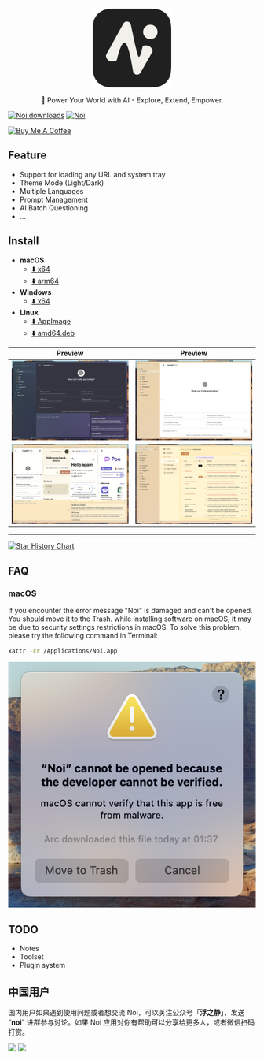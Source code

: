 <p align="center">
  <img width="160" src="./website/static/readme/noi.png" />
  <p align="center">🚀 Power Your World with AI - Explore, Extend, Empower.</p>
</h2>

[![Noi downloads](https://img.shields.io/github/downloads/lencx/Noi/total.svg?style=flat)](https://github.com/lencx/Noi/releases) [![Noi](https://img.shields.io/badge/Noi-discord-blue?style=flat&logo=discord&logoColor=f2f0ea)](https://discord.gg/kq2HXcpJSQ)

<a href="https://www.buymeacoffee.com/lencx" target="_blank"><img src="https://cdn.buymeacoffee.com/buttons/v2/default-blue.png" alt="Buy Me A Coffee" style="height: 40px !important;width: 145px !important;" ></a>

## Feature

- Support for loading any URL and system tray
- Theme Mode (Light/Dark)
- Multiple Languages
- Prompt Management
- AI Batch Questioning
- ...

## Install

- **macOS**
  - [⬇️ x64](https://github.com/lencx/Noi/releases/download/v0.2.1/Noi_macos_0.2.1.dmg)
  - [⬇️ arm64](https://github.com/lencx/Noi/releases/download/v0.2.1/Noi_macos_0.2.1-arm64.dmg)
- **Windows**
  - [⬇️ x64](https://github.com/lencx/Noi/releases/download/v0.2.1/Noi-win32-x64-0.2.1-setup.exe)
- **Linux**
  - [⬇️ AppImage](https://github.com/lencx/Noi/releases/download/v0.2.1/Noi_linux_0.2.1.AppImage)
  - [⬇️ amd64.deb](https://github.com/lencx/Noi/releases/download/v0.2.1/noi_linux_amd64_0.2.1.deb)

|Preview|Preview|
|---|---|
|![theme-dark](./website/static/readme/noi-theme-dark.png)|![theme-light](./website/static/readme/noi-theme-light.png)|
|![batch-ask](./website/static/readme/noi-batch-ask.png)|![settings-prompts](./website/static/readme/noi-settings-prompts.png)|

---

[![Star History Chart](https://api.star-history.com/svg?repos=lencx/Noi&type=Timeline)](https://star-history.com/#lencx/Noi&Timeline)

## FAQ

### macOS

If you encounter the error message "Noi" is damaged and can't be opened. You should move it to the Trash. while installing software on macOS, it may be due to security settings restrictions in macOS. To solve this problem, please try the following command in Terminal:

```bash
xattr -cr /Applications/Noi.app
```

![mac-install-error](./website/static/readme/mac-install-error.png)

## TODO

- Notes
- Toolset
- Plugin system

## 中国用户

国内用户如果遇到使用问题或者想交流 Noi，可以关注公众号「**浮之静**」，发送 “**noi**” 进群参与讨论。如果 Noi 应用对你有帮助可以分享给更多人，或者微信扫码打赏。

<img height="240" src="https://user-images.githubusercontent.com/16164244/207228025-117b5f77-c5d2-48c2-a070-774b7a1596f2.png"> <img height="240" src="https://user-images.githubusercontent.com/16164244/207228300-ea5c4688-c916-4c55-a8c3-7f862888f351.png">
